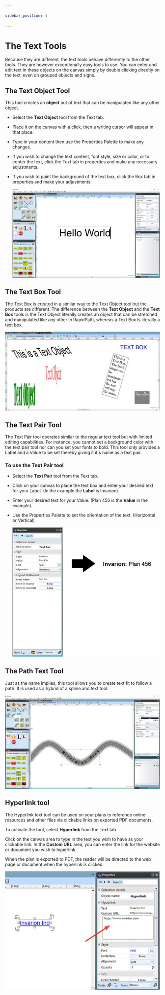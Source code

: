 ```yaml
---

sidebar_position: 4

---
```

# The Text Tools

Because they are different, the text tools behave differently to the other tools. They are however exceptionally easy tools to use. You can enter and edit text in these objects on the canvas simply by double clicking directly on the text, even on grouped objects and signs.

## The Text Object Tool

This tool creates an **object** out of text that can be manipulated like any other object.

- Select the **Text Object** tool from the Text tab.
- Place it on the canvas with a click, then a writing cursor will appear in that place.
- Type in your content then use the Properties Palette to make any changes.
- If you wish to change the text content, font style, size or color, or to center the text, click the Text tab in properties and make any necessary adjustments.
- If you wish to paint the background of the text box, click the Box tab in properties and make your adjustments.

    ![Text_Object_and_Properties](./assets/Text_Object_and_Properties.png)

## The Text Box Tool

The Text Box is created in a similar way to the Text Object tool but the products are different. The difference between the **Text Object** and the **Text Box** tools is the Text Object literally creates an object that can be stretched and manipulated like any other in RapidPath, whereas a Text Box is literally a text box.

![Text_Object_vs_Text_Box](./assets/Text_Object_vs_Text_Box.png)

## The Text Pair Tool

The Text Pair tool operates similar to the regular text tool but with limited editing capabilities. For instance, you cannot set a background color with the text pair tool nor can you set your fonts to bold. This tool only provides a Label and a Value to be set thereby giving it it's name as a text pair.

### To use the Text Pair tool

- Select the **Text Pair** tool from the Text tab.
- Click on your canvas to place the text box and enter your desired text for your Label. (In the example the **Label** is Invarion).
- Enter your desired text for your Value. (Plan 456 is the **Value** in the example).
- Use the Properties Palette to set the orientation of the text. (Horizontal or Vertical)

    ![Text_Pair_Properties_Palette_and_Outcome](./assets/Text_Pair_Properties_Palette_and_Outcome.png)

## The Path Text Tool

Just as the name implies, this tool allows you to create text fit to follow a path. It is used as a hybrid of a spline and text tool.

![The_Path_Text_Tool](./assets/The_Path_Text_Tool.png)

## Hyperlink tool

The Hyperlink text tool can be used on your plans to reference online resources and other files via clickable links on exported PDF documents.

To activate the tool, select **Hyperlink** from the Text tab.

Click on the canvas area to type in the text you wish to have as your clickable link. In the **Custom URL** area, you can enter the link for the website or document you wish to hyperlink.

When the plan is exported to PDF, the reader will be directed to the web page or document when the hyperlink is clicked.

![Hyperlink_tool](./assets/Hyperlink_tool.png)
